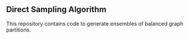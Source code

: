 ## Direct Sampling Algorithm 

This repository contains code to generate ensembles of balanced graph partitions. 
